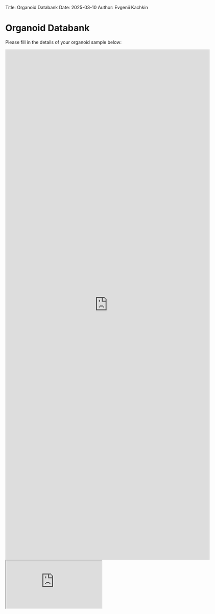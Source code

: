 Title: Organoid Databank
Date: 2025-03-10
Author: Evgenii Kachkin

# Organoid Databank

Please fill in the details of your organoid sample below:

<iframe src="https://docs.google.com/forms/d/e/1FAIpQLSfqSs_J_y79C0nT3rmLqbF0dhaefBLygTZZ-o5ur6MkVcbgZQ/viewform?embedded=true" width="640" height="1596" frameborder="0" marginheight="0" marginwidth="0">Loading…</iframe>

<iframe src="https://docs.google.com/spreadsheets/d/e/2PACX-1vTLqIO9oLzpc2KfCb3KddGJzlULSjYB0rvRmg0Sm1GJG9deobqZ9za8trRzLpb5byhKmIk32q3VSAXu/pubhtml?gid=783918874&amp;single=true&amp;widget=true&amp;headers=false"></iframe>